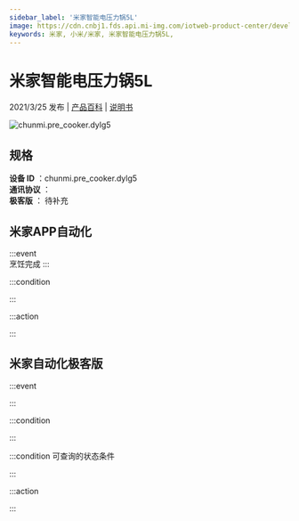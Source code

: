 ```yaml
---
sidebar_label: '米家智能电压力锅5L'
image: https://cdn.cnbj1.fds.api.mi-img.com/iotweb-product-center/developer_1617952574132Y9KglhxO.png?GalaxyAccessKeyId=AKVGLQWBOVIRQ3XLEW&Expires=9223372036854775807&Signature=L/yVMxZd+5tfPRwX/ARUKg1m8Po=
keywords: 米家, 小米/米家, 米家智能电压力锅5L, 
---
```

# 米家智能电压力锅5L

2021/3/25 发布 | [产品百科](https://home.mi.com/webapp/content/baike/product/index.html?model=chunmi.pre_cooker.dylg5/) | [说明书](https://home.mi.com/views/introduction.html?model=chunmi.pre_cooker.dylg5&region=cn)

![chunmi.pre_cooker.dylg5](https://cdn.cnbj1.fds.api.mi-img.com/iotweb-product-center/developer_1617952574132Y9KglhxO.png?GalaxyAccessKeyId=AKVGLQWBOVIRQ3XLEW&Expires=9223372036854775807&Signature=L/yVMxZd+5tfPRwX/ARUKg1m8Po=)

## 规格  
> 
**设备 ID** ：chunmi.pre_cooker.dylg5  
**通讯协议** ：  
**极客版**  ： 待补充 


## 米家APP自动化  

:::event  
烹饪完成
:::

:::condition  

:::

:::action   

:::

## 米家自动化极客版  

:::event  

:::

:::condition  

:::

:::condition 可查询的状态条件  

:::

:::action  

:::

        
